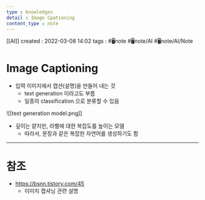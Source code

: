 ```yaml
---
type : knowledges
detail : Image Cpationing
content_type : note
---
```


[[AI]]
created : 2022-03-08 14:02
tags : #🖥️note #🖥️note/AI #🖥️note/AI/Note 

# Image Captioning
- 입력 이미지에서 캡션(설명)을 만들어 내는 것
	- text generation 이라고도 부름
	- 일종의 classification 으로 분류할 수 있음

![[text generation model.png]]

- 깊이는 얕지만, 라벨에 대한 복잡도를 높이는 모델
	- 따라서, 문장과 같은 복잡한 자연어를 생성하기도 함

---
# 참조
- https://bsnn.tistory.com/45
	- 이미지 캡셔닝 관련 설명
